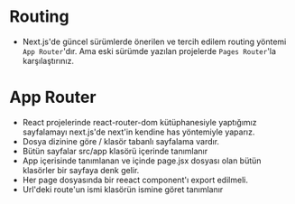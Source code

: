 # Routing

- Next.js'de güncel sürümlerde önerilen ve tercih edilem routing yöntemi `App Router`'dır. Ama eski sürümde yazılan projelerde `Pages Router`'la karşılaştırınız.

# App Router

- React projelerinde react-router-dom kütüphanesiyle yaptığımız sayfalamayı next.js'de next'in kendine has yöntemiyle yaparız.
- Dosya dizinine göre / klasör tabanlı sayfalama vardır.
- Bütün sayfalar src/app klasörü içerinde tanımlanır
- App içerisinde tanımlanan ve içinde page.jsx dosyası olan bütün klasörler bir sayfaya denk gelir.
- Her page dosyasında bir reeact component'ı export edilmeli.
- Url'deki route'un ismi klasörün ismine göret tanımlanır
